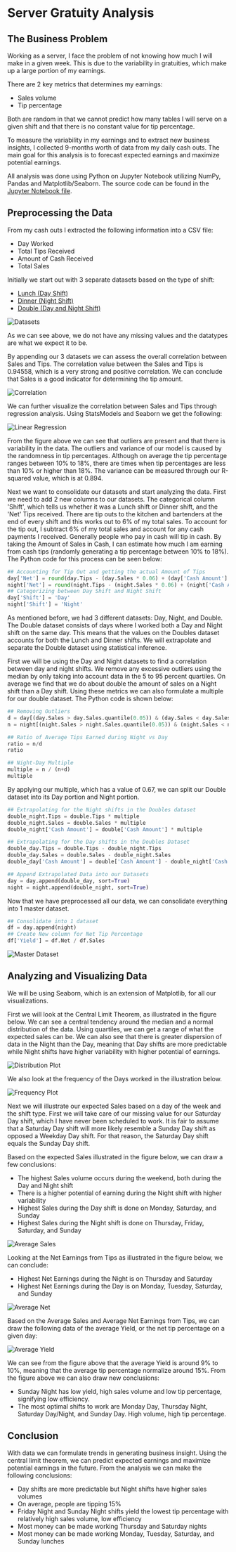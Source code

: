 # Server Gratuity Analysis

## The Business Problem

Working as a server, I face the problem of not knowing how much I will make in a given week. This is due to the variability in gratuities, which make up a large portion of my earnings.

There are 2 key metrics that determines my earnings:

  - Sales volume
  - Tip percentage

Both are random in that we cannot predict how many tables I will serve on a given shift and that there is no constant value for tip percentage.

To measure the variability in my earnings and to extract new business insights, I collected 9-months worth of data from my daily cash outs. The main goal for this analysis is to forecast expected earnings and maximize potential earnings.

All analysis was done using Python on Jupyter Notebook utilizing NumPy, Pandas and Matplotlib/Seaborn. The source code can be found in the [Jupyter Notebook file](./analyze_data.ipynb).

## Preprocessing the Data

From my cash outs I extracted the following information into a CSV file:

  - Day Worked
  - Total Tips Received
  - Amount of Cash Received
  - Total Sales

Initially we start out with 3 separate datasets based on the type of shift:

  - [Lunch (Day Shift)](./day.csv)
  - [Dinner (Night Shift)](./night.csv)
  - [Double (Day and Night Shift)](./double.csv)

![Datasets](./img/datasets.png)

As we can see above, we do not have any missing values and the datatypes are what we expect it to be.

By appending our 3 datasets we can assess the overall correlation between Sales and Tips. The correlation value between the Sales and Tips is 0.94558, which is a very strong and positive correlation. We can conclude that Sales is a good indicator for determining the tip amount.

![Correlation](./img/corr.png)

We can further visualize the correlation between Sales and Tips through regression analysis. Using StatsModels and Seaborn we get the following:

![Linear Regression](./img/linear_regression.png)

From the figure above we can see that outliers are present and that there is variability in the data. The outliers and variance of our model is caused by the randomness in tip percentages. Although on average the tip percentage ranges between 10% to 18%, there are times when tip percentages are less than 10% or higher than 18%. The variance can be measured through our R-squared value, which is at 0.894.

Next we want to consolidate our datasets and start analyzing the data. First we need to add 2 new columns to our datasets. The categorical column 'Shift', which tells us whether it was a Lunch shift or Dinner shift, and the 'Net' Tips received. There are tip outs to the kitchen and bartenders at the end of every shift and this works out to 6% of my total sales. To account for the tip out, I subtract 6% of my total sales and account for any cash payments I received. Generally people who pay in cash will tip in cash. By taking the Amount of Sales in Cash, I can estimate how much I am earning from cash tips (randomly generating a tip percentage between 10% to 18%). The Python code for this process can be seen below:

```Python
## Accounting for Tip Out and getting the actual Amount of Tips
day['Net'] = round(day.Tips - (day.Sales * 0.06) + (day['Cash Amount'] * (np.random.randint(10,19) / 100)), 2)
night['Net'] = round(night.Tips - (night.Sales * 0.06) + (night['Cash Amount'] * (np.random.randint(10,19) / 100)), 2)
## Categorizing between Day Shift and Night Shift
day['Shift'] = 'Day'
night['Shift'] = 'Night'
```

As mentioned before, we had 3 different datasets: Day, Night, and Double. The Double dataset consists of days where I worked both a Day and Night shift on the same day. This means that the values on the Doubles dataset accounts for both the Lunch and Dinner shifts. We will extrapolate and separate the Double dataset using statistical inference.

First we will be using the Day and Night datasets to find a correlation between day and night shifts. We remove any excessive outliers using the median by only taking into account data in the 5 to 95 percent quartiles. On average we find that we do about double the amount of sales on a Night shift than a Day shift. Using these metrics we can also formulate a multiple for our double dataset. The Python code is shown below:

```Python
## Removing Outliers
d = day[(day.Sales > day.Sales.quantile(0.05)) & (day.Sales < day.Sales.quantile(0.95))].Sales.mean()
n = night[(night.Sales > night.Sales.quantile(0.05)) & (night.Sales < night.Sales.quantile(0.95))].Sales.mean()

## Ratio of Average Tips Earned during Night vs Day
ratio = n/d
ratio

## Night-Day Multiple
multiple = n / (n+d)
multiple
```

By applying our multiple, which has a value of 0.67, we can split our Double dataset into its Day portion and Night portion.

```Python
## Extrapolating for the Night shifts in the Doubles dataset
double_night.Tips = double.Tips * multiple
double_night.Sales = double.Sales * multiple
double_night['Cash Amount'] = double['Cash Amount'] * multiple

## Extrapolating for the Day shifts in the Doubles Dataset
double_day.Tips = double.Tips - double_night.Tips
double_day.Sales = double.Sales - double_night.Sales
double_day['Cash Amount'] = double['Cash Amount'] - double_night['Cash Amount']

## Append Extrapolated Data into our Datasets
day = day.append(double_day, sort=True)
night = night.append(double_night, sort=True)
```

Now that we have preprocessed all our data, we can consolidate everything into 1 master dataset.

```Python
## Consolidate into 1 dataset
df = day.append(night)
## Create New column for Net Tip Percentage
df['Yield'] = df.Net / df.Sales
```

![Master Dataset](./img/final_dataset.png)

## Analyzing and Visualizing Data

We will be using Seaborn, which is an extension of Matplotlib, for all our visualizations.

First we will look at the Central Limit Theorem, as illustrated in the figure below. We can see a central tendency around the median and a normal distribution of the data. Using quartiles, we can get a range of what the expected sales can be. We can also see that there is greater dispersion of data in the Night than the Day, meaning that Day shifts are more predictable while Night shifts have higher variability with higher potential of earnings.

![Distribution Plot](./img/distribution_plot.png)

We also look at the frequency of the Days worked in the illustration below.

![Frequency Plot](./img/frequency_plot.png)

Next we will illustrate our expected Sales based on a day of the week and the shift type. First we will take care of our missing value for our Saturday Day shift, which I have never been scheduled to work. It is fair to assume that a Saturday Day shift will more likely resemble a Sunday Day shift as opposed a Weekday Day shift. For that reason, the Saturday Day shift equals the Sunday Day shift.

Based on the expected Sales illustrated in the figure below, we can draw a few conclusions:

  - The highest Sales volume occurs during the weekend, both during the Day and Night shift
  - There is a higher potential of earning during the Night shift with higher variability
  - Highest Sales during the Day shift is done on Monday, Saturday, and Sunday
  - Highest Sales during the Night shift is done on Thursday, Friday, Saturday, and Sunday

![Average Sales](./img/average_sales.png)

Looking at the Net Earnings from Tips as illustrated in the figure below, we can conclude:

  - Highest Net Earnings during the Night is on Thursday and Saturday
  - Highest Net Earnings during the Day is on Monday, Tuesday, Saturday, and Sunday

![Average Net](./img/average_net.png)

Based on the Average Sales and Average Net Earnings from Tips, we can draw the following data of the average Yield, or the net tip percentage on a given day:

![Average Yield](./img/average_yield.png)

We can see from the figure above that the average Yield is around 9% to 10%, meaning that the average tip percentage normalize around 15%. From the figure above we can also draw new conclusions:

  - Sunday Night has low yield, high sales volume and low tip percentage, signifying low efficiency.
  - The most optimal shifts to work are Monday Day, Thursday Night, Saturday Day/Night, and Sunday Day. High volume, high tip percentage.

## Conclusion

With data we can formulate trends in generating business insight. Using the central limit theorem, we can predict expected earnings and maximize potential earnings in the future. From the analysis we can make the following conclusions:

  - Day shifts are more predictable but Night shifts have higher sales volumes
  - On average, people are tipping 15%
  - Friday Night and Sunday Night shifts yield the lowest tip percentage with relatively high sales volume, low efficiency
  - Most money can be made working Thursday and Saturday nights
  - Most money can be made working Monday, Tuesday, Saturday, and Sunday lunches
